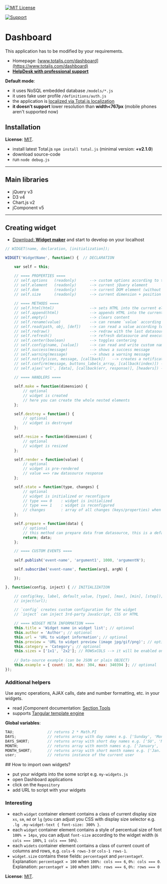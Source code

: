 [![MIT License][license-image]][license-url]

[![Support](https://www.totaljs.com/img/button-support.png?v=2)](https://www.totaljs.com/support/)

# Dashboard

This application has to be modified by your requirements.

- Homepage: [www.totaljs.com/dashboard](https://www.totaljs.com/dashboard)
- [__HelpDesk with professional support__](https://helpdesk.totaljs.com)

__Default mode__:

- it uses NoSQL embedded database `/models/*.js`
- it uses fake user profile `/definitions/auth.js`
- the application is [localized via Total.js localization](https://docs.totaljs.com/latest/en.html#pages~Localization)
- __it doesn't support__ lower resolution than __width<767px__ (mobile phones aren't supported now)

## Installation

__License__: [MIT](license.txt). 

- install latest Total.js `npm install total.js` (minimal version: __+v2.1.0__)
- download source-code
- run `node debug.js`

---

## Main libraries

- jQuery v3
- D3 v4
- Chart.js v2
- jComponent v5

---

## Creating widget

- [Download: __Widget maker__](https://github.com/totaljs/dashboard/blob/master/public/maker.html) and start to develop on your localhost

```javascript
// WIDGET(name, declaration, [initialization]);

WIDGET('WidgetName', function() {  // DECLARATION

    var self = this;

    // ==== PROPERTIES ====
    // self.options   (readonly)      --> custom options according to the @config
    // self.element   (readonly)      --> current jQuery element
    // self.dom       (readonly)      --> current DOM element (without jQuery)
    // self.size      (readonly)      --> current dimension + position
    
    // ==== METHODS ====
    // self.html(html)                --> sets HTML into the current element
    // self.append(html)              --> appends HTML into the current element
    // self.empty()                   --> clears content
    // self.rename(value)             --> can rename `value` according to the dictionary, default returns `value`
    // self.read(path, obj, [def])    --> can read a value according to the `path` from the `obj`
    // self.redraw()                  --> redraw with the last datasource
    // self.refresh()                 --> refresh datasource and executes `render` when the data are OK.
    // self.center(boolean)           --> toggles centering
    // self.config(name, [value])     --> can read and write custom name/value (the configuration persists because is stored in DB on the server)
    // self.success(message)          --> shows a success message
    // self.warning(message)          --> shows a warning message
    // self.notify(icon, message, [callback])   --> creates a notification
    // self.confirm(message, buttons_labels_array, [callback(index)]) --> creates a confirm dialog
    // self.ajax('url', [data], [callback(err, response)], [headers]) --> self.ajax('POST http://yourserver.com/data/', { dashboard: 'is the best!!!' }, function(err, response) { ... })
    
    // ==== HANDLERS ====

    self.make = function(dimension) {
        // optional
        // widget is created
        // here you can create the whole nested elements
    };

    self.destroy = function() {
        // optional
        // widget is destroyed
    };

    self.resize = function(dimension) {
        // optional
        // widget is resized
    };

    self.render = function(value) {
        // optional
        // widget is pre-rendered
        // value ==> raw datasource response
    };

    self.state = function(type, changes) {
        // optional
        // widget is initialized or reconfigure
        // type === 0    : widget is initialized
        // type === 1    : widget is reconfigured
        // changes       : array of all changes (keys/properties) when is the widget reconfigured
    };

    self.prepare = function(data) {
        // optional
        // this method can prepare data from datasource, this is a default implementation:
        return; data;
    };

    // ==== CUSTOM EVENTS ====
    
    self.publish('event-name', 'argument1', 1000, 'argumentN');

    self.subscribe('event-name', function(arg1, argN) {

    });

}, function(config, inject) { // INITIALIZATION

    // config(key, label, default_value, [type], [max], [min], [step]);
    // inject(url);

    // `config` creates custom configuration for the widget
    // `inject` can inject 3rd-party JavaScript, CSS or HTML

    // ==== WIDGET META INFORMATION ====
    this.title = 'Widget name in widget list'; // optional
    this.author = 'Author'; // optional
    this.url = 'URL to widget information'; // optional
    this.preview = 'URL to widget preview (image jpg/gif/png)'; // optional
    this.category = 'Category'; // optional
    this.sizes = ['1x1', '2x2']; // ROWSxCOLS --> it will be enabled only for this grid
    
    // Data-source example (can be JSON or plain OBJECT)
    this.example = { count: 10, min: 304, max: 340394 }; // optional
});
```

### Additional helpers

Use async operations, AJAX calls, date and number formatting, etc. in your widgets.

- read jComponent documentation: [Section Tools](https://github.com/totaljs/jComponent#tools)
- supports [Tangular template engine](https://github.com/totaljs/tangular)

__Global variables__:

```javascript
TAU;               // returns 2 * Math.PI
DAYS;              // returns array with day names e.g. ['Sunday', 'Monday', etc.]
DAYS_SHORT;        // returns array with short day names e.g. ['SU', 'MO', etc.]
MONTH;             // returns array with month names e.g. ['January', 'February', etc.]
MONTH_SHORT;       // returns array with short month names e.g. ['Jan.', 'Feb.', etc.]
user;              // returns instance of the current user
```

## How to import own widgets?

- put your widgets into the some script e.g. `my-widgets.js`
- open Dashboard applications
- click on the `Repository`
- add URL to script with your widgets

### Interesting

- each `widget` container element contains a class of current display size `xs`, `sm`, `md` or `lg` (you can adjust you CSS with display size selector e.g. `.lg .my-widget-text { font-size: 300% }`.
- each `widget` container element contains a style of percentual size of font `100% = 14px`, you can adjust `font-size` according to the widget width (`6 cols === 100%`, `1 cols === 50%`).
- each `widets` container element contains a class of current count of columns and rows, e.g. `cols-6 rows-3` or `cols-1 rows-1`.
- `widget.size` contains these fields: `percentageX` and `percentageY`. Explanation: `percentageX = 100` when `100%: cols === 6`, `0%: cols === 0`. Explanation: `percentageY = 100` when `100%: rows === 6`, `0%: rows === 0`

__License__: [MIT](license.txt).

[license-image]: https://img.shields.io/badge/license-MIT-blue.svg?style=flat
[license-url]: license.txt
